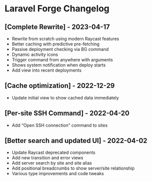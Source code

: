 # Laravel Forge Changelog

## [Complete Rewrite] - 2023-04-17
- Rewrite from scratch using modern Raycast features
- Better caching with predictive pre-fetching
- Passive deployment checking via BG command
- Dynamic activity icons
- Trigger command from anywhere with arguments
- Shows system notification when deploy starts
- Add view into recent deployments

## [Cache optimization] - 2022-12-29
- Update initial view to show cached data immediately

## [Per-site SSH Command] - 2022-04-20
- Add “Open SSH connection” command to sites

## [Better search and updated UI] - 2022-04-02
- Update Raycast deprecated components
- Add new transition and error views
- Add server search by site and site alias
- Add positional breadcrumbs to show server/site relationship
- Various type improvements and code tweaks
